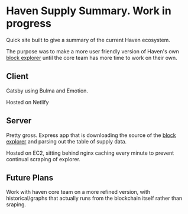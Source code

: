 # Haven Supply Summary. Work in progress


Quick site built to give a summary of the current Haven ecosystem.

The purpose was to make a more user friendly version of Haven's own <a href="https://explorer.havenprotocol.org/supply">block explorer</a> until the core team has more time to work on their own.

## Client
Gatsby using Bulma and Emotion.

Hosted on Netlify

## Server
Pretty gross. Express app that is downloading the source of the <a href="https://explorer.havenprotocol.org/supply">block explorer</a> and parsing out the table of supply data.

Hosted on EC2, sitting behind nginx caching every minute to prevent continual scraping of explorer.

## Future Plans
Work with haven core team on a more refined version, with historical/graphs that actually runs from the blockchain itself rather than sraping.

